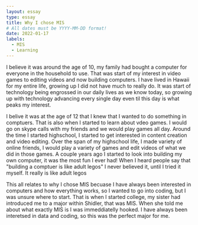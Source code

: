 ```yaml
---
layout: essay
type: essay
title: Why I chose MIS
# All dates must be YYYY-MM-DD format!
date: 2022-01-17
labels:
  - MIS
  - Learning
---
```


  I believe it was around the age of 10, my family had bought a computer for everyone in the household to use. That was start of my interest in video games to editing videos and now building computers. I have lived in Hawaii for my entire life, growing up I did not have much to really do. It was start of technology being engrossed in our daily lives as we know today, so growing up with technology advancing every single day even til this day is what peaks my interest. 
  
  I belive it was at the age of 12 that I knew that I wanted to do something in comptuers. That is also when I started to learn about vdeo games. I would go on skype calls with my friends and we would play games all day. Around the time I started highschool, I started to get interested in content creation and video editing. Over the span of my highschool life, I made variety of online friends, I would play a variety of games and edit videos of what we did in those games. A couple years ago I started to look into building my own computer, it was the most fun I ever had! When I heard people say that "building a comptuer is like adult legos" I never believed it, until I tried it myself. It really is like adult legos
  
  This all relates to why I chose MIS becuase I have always been interested in computers and how everything works, so I wanted to go into coding, but I was unsure where to start. That is when I started college, my sister had introduced me to a major within Shidler, that was MIS. When she told me about what exactly MIS is I was immeddiatelly hooked. I have always been interetsed in data and coding, so this was the perfect major for me.
